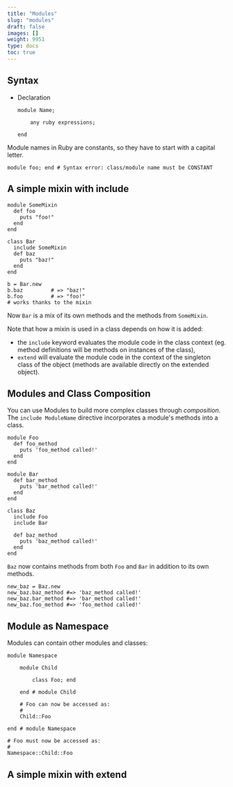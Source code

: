 ```yaml
---
title: "Modules"
slug: "modules"
draft: false
images: []
weight: 9951
type: docs
toc: true
---
```


## Syntax
- Declaration 

      module Name;

          any ruby expressions;

      end

Module names in Ruby are constants, so they have to start with a capital letter.

    module foo; end # Syntax error: class/module name must be CONSTANT

## A simple mixin with include
    module SomeMixin
      def foo
        puts "foo!"
      end
    end

    class Bar
      include SomeMixin
      def baz
        puts "baz!"
      end
    end

    b = Bar.new
    b.baz         # => "baz!"
    b.foo         # => "foo!"
    # works thanks to the mixin

Now `Bar` is a mix of its own methods and the methods from `SomeMixin`.

Note that how a mixin is used in a class depends on how it is added: 
- the `include` keyword evaluates the module code in the class context (eg. method definitions will be methods on instances of the class),
- `extend` will evaluate the module code in the context of the singleton class of the object (methods are available directly on the extended object).

## Modules and Class Composition
You can use Modules to build more complex classes through *composition*.  The `include ModuleName` directive incorporates a module's methods into a class.

    module Foo
      def foo_method
        puts 'foo_method called!'
      end
    end
    
    module Bar
      def bar_method
        puts 'bar_method called!'
      end
    end
    
    class Baz
      include Foo
      include Bar
    
      def baz_method
        puts 'baz_method called!'
      end  
    end

`Baz` now contains methods from both `Foo` and `Bar` in addition to its own methods.
    
    new_baz = Baz.new
    new_baz.baz_method #=> 'baz_method called!'
    new_baz.bar_method #=> 'bar_method called!'
    new_baz.foo_method #=> 'foo_method called!'



## Module as Namespace
Modules can contain other modules and classes:

    module Namespace

        module Child
    
            class Foo; end
    
        end # module Child

        # Foo can now be accessed as:
        #
        Child::Foo

    end # module Namespace

    # Foo must now be accessed as:
    # 
    Namespace::Child::Foo

## A simple mixin with extend


